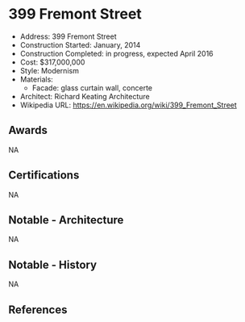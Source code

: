 # 399 Fremont Street
- Address: 399 Fremont Street
- Construction Started: January, 2014
- Construction Completed: in progress, expected April 2016
- Cost: $317,000,000
- Style: Modernism
- Materials:
  - Facade: glass curtain wall, concerte
- Architect: Richard Keating Architecture
- Wikipedia URL: https://en.wikipedia.org/wiki/399_Fremont_Street

## Awards
NA

## Certifications
NA

## Notable - Architecture
NA

## Notable - History
NA

## References